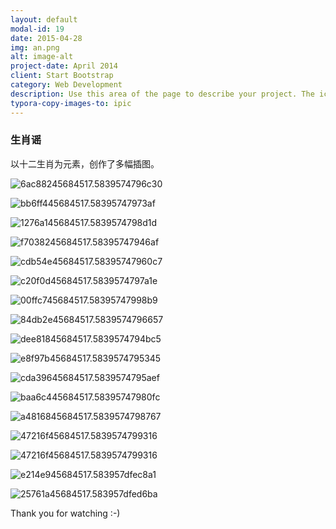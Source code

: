 ```yaml
---
layout: default
modal-id: 19
date: 2015-04-28
img: an.png
alt: image-alt
project-date: April 2014
client: Start Bootstrap
category: Web Development
description: Use this area of the page to describe your project. The icon above is part of a free icon set by <a href="https://sellfy.com/p/8Q9P/jV3VZ/">Flat Icons</a>. On their website, you can download their free set with 16 icons, or you can purchase the entire set with 146 icons for only $12!
typora-copy-images-to: ipic
---
```


### 生肖谣

以十二生肖为元素，创作了多幅插图。

![6ac88245684517.5839574796c30](https://ws3.sinaimg.cn/large/006tNbRwgy1ffuatzv6wbj30jq0dy45d.jpg)

![bb6ff445684517.58395747973af](https://ws2.sinaimg.cn/large/006tNbRwgy1ffuau8q7k6j30jq0dyn1f.jpg)

![1276a145684517.5839574798d1d](https://ws4.sinaimg.cn/large/006tNbRwgy1ffuaucsb5rj30jq0dytgj.jpg)

![f7038245684517.58395747946af](https://ws1.sinaimg.cn/large/006tNbRwgy1ffuaxy4b9oj30jq0dk47h.jpg)

![cdb54e45684517.58395747960c7](https://ws4.sinaimg.cn/large/006tNbRwgy1ffuavih3g5j30jq0dyt9r.jpg)

![c20f0d45684517.5839574797a1e](https://ws2.sinaimg.cn/large/006tNbRwgy1ffuauvv84bj30jq0dyth9.jpg)

![00ffc745684517.58395747998b9](https://ws4.sinaimg.cn/large/006tNbRwgy1ffuavnvi80j30jq0dyacy.jpg)

![84db2e45684517.5839574796657](https://ws2.sinaimg.cn/large/006tNbRwgy1ffuavrtoxnj30jq0dyq88.jpg)

![dee81845684517.5839574794bc5](https://ws2.sinaimg.cn/large/006tNbRwgy1ffuavy54r8j30jq0dy10v.jpg)

![e8f97b45684517.5839574795345](https://ws1.sinaimg.cn/large/006tNbRwgy1ffuaw3g5f5j30jq0dy3zo.jpg)

![cda39645684517.5839574795aef](https://ws3.sinaimg.cn/large/006tNbRwgy1ffuawga66tj30jq0dygtr.jpg)

![baa6c445684517.58395747980fc](https://ws3.sinaimg.cn/large/006tNbRwgy1ffuaw8uhn1j30jq0dytcr.jpg)

![a4816845684517.5839574798767](https://ws2.sinaimg.cn/large/006tNbRwgy1ffuawku7mkj30jq0dy0wp.jpg)

![47216f45684517.5839574799316](https://ws2.sinaimg.cn/large/006tNbRwgy1ffuay8xgexj30jq0dy79h.jpg)

![47216f45684517.5839574799316](https://ws1.sinaimg.cn/large/006tNbRwgy1ffuawsw8k8j30jq0buaeg.jpg)

![e214e945684517.583957dfec8a1](https://ws1.sinaimg.cn/large/006tNbRwgy1ffuax5w6yqj30jq0gn43g.jpg)

![25761a45684517.583957dfed6ba](https://ws1.sinaimg.cn/large/006tNbRwgy1ffuax98rf8j30jq0gngqe.jpg)







Thank you for watching  :-)

